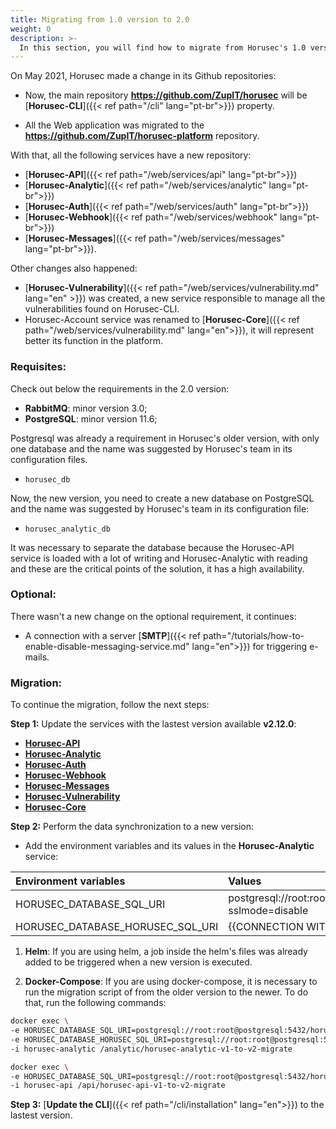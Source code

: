 ```yaml
---
title: Migrating from 1.0 version to 2.0
weight: 0
description: >-
  In this section, you will find how to migrate from Horusec's 1.0 version to the 2.0 one.
---
```


On May 2021, Horusec made a change in its Github repositories:

- Now, the main repository **https://github.com/ZupIT/horusec** will be [**Horusec-CLI**]({{< ref path="/cli" lang="pt-br">}}) property.

- All the Web application was migrated to the **https://github.com/ZupIT/horusec-platform** repository.

With that, all the following services have a new repository: 
  * [**Horusec-API**]({{< ref path="/web/services/api" lang="pt-br">}})
  * [**Horusec-Analytic**]({{< ref path="/web/services/analytic" lang="pt-br">}})
  * [**Horusec-Auth**]({{< ref path="/web/services/auth" lang="pt-br">}})
  * [**Horusec-Webhook**]({{< ref path="/web/services/webhook" lang="pt-br">}})
  * [**Horusec-Messages**]({{< ref path="/web/services/messages" lang="pt-br">}}).

Other changes also happened: 
  * [**Horusec-Vulnerability**]({{< ref path="/web/services/vulnerability.md" lang="en" >}}) was created, a new service responsible to manage all the vulnerabilities found on Horusec-CLI.
  * Horusec-Account service was renamed to [**Horusec-Core**]({{< ref path="/web/services/vulnerability.md" lang="en">}}), it will represent better its function in the platform. 

### Requisites:
Check out below the requirements in the 2.0 version: 

- **RabbitMQ**: minor version 3.0;
- **PostgreSQL**: minor version 11.6;


Postgresql was already a requirement in Horusec's older version, with only one database and the name was suggested by Horusec's team in its configuration files.
  - `horusec_db`

Now, the new version, you need to create a new database on PostgreSQL and the name was suggested by Horusec's team in its configuration file:
  - `horusec_analytic_db`


It was necessary to separate the database because the Horusec-API service is loaded with a lot of writing and Horusec-Analytic with reading and these are the critical points of the solution, it has a high availability.

### Optional:
There wasn't a new change on the optional requirement, it continues:

- A connection with a server [**SMTP**]({{< ref path="/tutorials/how-to-enable-disable-messaging-service.md" lang="en">}}) for triggering e-mails. 

### Migration:
To continue the migration, follow the next steps: 

**Step 1:** Update the services with the lastest version available **v2.12.0**:
 - [**Horusec-API**](https://hub.docker.com/r/horuszup/horusec-api)
 - [**Horusec-Analytic**](https://hub.docker.com/r/horuszup/horusec-analytic)
 - [**Horusec-Auth**](https://hub.docker.com/r/horuszup/horusec-auth)
 - [**Horusec-Webhook**](https://hub.docker.com/r/horuszup/horusec-webhook)
 - [**Horusec-Messages**](https://hub.docker.com/r/horuszup/horusec-messages)
 - [**Horusec-Vulnerability**](https://hub.docker.com/r/horuszup/horusec-vulnerability)
 - [**Horusec-Core**](https://hub.docker.com/r/horuszup/horusec-core)

**Step 2:** Perform the data synchronization to a new version: 
  * Add the environment variables and its values in the **Horusec-Analytic** service: 
<table>
    <thead>
        <tr>
            <th style="text-align:left">Environment variables</th>
            <th style="text-align:left">Values</th>
        </tr>
    </thead>
    <tbody>
        <tr>
            <td style="text-align:left">HORUSEC_DATABASE_SQL_URI</td>
            <td style="text-align:left">postgresql://root:root@postgresql:5432/horusec_analytic_db?sslmode=disable</td>
        </tr>
        <tr>
            <td style="text-align:left">HORUSEC_DATABASE_HORUSEC_SQL_URI</td>
            <td style="text-align:left">{{CONNECTION WITH THE EXISTING DATABASE}}</td>
        </tr>
    </tbody>
</table>


1. **Helm**:
If you are using helm, a job inside the helm's files was already added to be triggered when a new version is executed. 

2. **Docker-Compose**:
If you are using docker-compose, it is necessary to run the migration script of from the older version to the newer. To do that, run the following commands:

```bash
docker exec \
-e HORUSEC_DATABASE_SQL_URI=postgresql://root:root@postgresql:5432/horusec_analytic_db?sslmode=disable \
-e HORUSEC_DATABASE_HORUSEC_SQL_URI=postgresql://root:root@postgresql:5432/horusec_analytic_db?sslmode=disable \
-i horusec-analytic /analytic/horusec-analytic-v1-to-v2-migrate
```

```bash
docker exec \
-e HORUSEC_DATABASE_SQL_URI=postgresql://root:root@postgresql:5432/horusec_analytic_db?sslmode=disable \
-i horusec-api /api/horusec-api-v1-to-v2-migrate
```

**Step 3:** [**Update the CLI**]({{< ref path="/cli/installation" lang="en">}}) to the lastest version.
